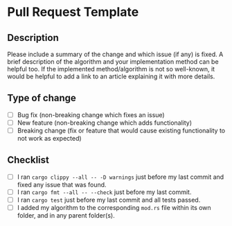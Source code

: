 # Pull Request Template

## Description

Please include a summary of the change and which issue (if any) is fixed.
A brief description of the algorithm and your implementation method can be helpful too. If the implemented method/algorithm is not so
well-known, it would be helpful to add a link to an article explaining it with more details.

## Type of change

- [ ] Bug fix (non-breaking change which fixes an issue)
- [ ] New feature (non-breaking change which adds functionality)
- [ ] Breaking change (fix or feature that would cause existing functionality to not work as expected)

## Checklist

- [ ] I ran `cargo clippy --all -- -D warnings` just before my last commit and fixed any issue that was found.
- [ ] I ran `cargo fmt --all -- --check` just before my last commit.
- [ ] I ran `cargo test` just before my last commit and all tests passed.
- [ ] I added my algorithm to the corresponding `mod.rs` file within its own folder, and in any parent folder(s).
